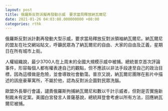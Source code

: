 ```yaml
---
layout: post
title: 俄羅斯反對派擬再發動示威　要求當局釋放納瓦爾尼
date: 2021-01-26 04:03:08.000000000 +08:00
categories: rthk
---
```


俄羅斯反對派計劃再發動大型示威，要求當局釋放反對派領袖納瓦爾尼。納瓦爾尼的盟友在社交網站貼文，呼籲民眾為了納瓦爾尼的自由、大家的自由及正義，星期日在所有城市上街。

人權組織說，最少3700人在上周末的全國大規模示威中被捕。總統普京首次評論事件，形容每個人都有權表達自己的觀點，但不應該以非法手段達至自己的政治目標，因為這樣做是危險，並會導致社會動蕩。普京又說，納瓦爾尼團隊在影片中描述的該座豪華寓所，不屬於他，認為反對派企圖對民眾洗腦。

歐盟外長舉行會議，譴責俄羅斯拘捕納瓦爾尼和數以千計示威者，但對是否實施新制裁未有定案。美國白宮發言人普薩基說，總統拜登會考慮以所有方法，回應納瓦爾尼被捕。

